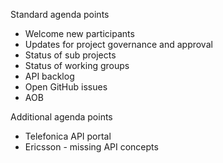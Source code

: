 Standard agenda points
- Welcome new participants
- Updates for project governance and approval
- Status of sub projects
- Status of working groups
- API backlog
- Open GitHub issues
- AOB

Additional agenda points
- Telefonica API portal
- Ericsson - missing API concepts
